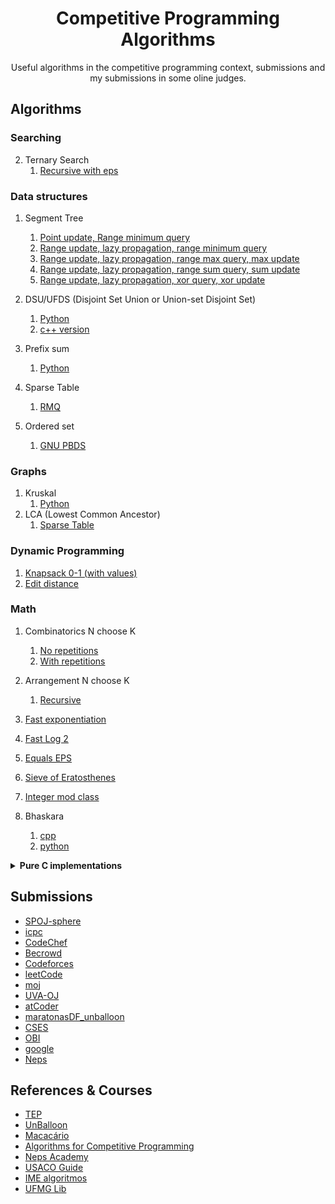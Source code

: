 <div align="center"> <h1> Competitive Programming Algorithms </h1> </div>

<p align="center">Useful algorithms in the competitive programming context, submissions and my submissions in some oline judges.</p>

## Algorithms
### Searching

2. Ternary Search
   1. [Recursive with eps](algorithms/searching/ternary_search_recursive.cpp)

### Data structures

1. Segment Tree
   1. [Point update, Range minimum query](algorithms/data_structures/segtree_point_rmq.cpp)
   2. [Range update, lazy propagation, range minimum query](algorithms/data_structures/segtree_rmq_lazy_range.cpp)
   3. [Range update, lazy propagation, range max query, max update](algorithms/data_structures/segtree_rmq_lazy_max_update.cpp)
   4. [Range update, lazy propagation, range sum query, sum update](algorithms/data_structures/segtree_rsq_lazy_range_sum.cpp)
   4. [Range update, lazy propagation, xor query, xor update](algorithms/data_structures/segtree_rxq_lazy_range_xor.cpp)
   </details>
2. DSU/UFDS (Disjoint Set Union or Union-set Disjoint Set)
   1. [Python](algorithms/data_structures/dsu.py)
   2. [c++ version](algorithms/data_structures/dsu.cpp)

3. Prefix sum 
   1. [Python](algorithms/data_structures/prefix_sum.py)
      
4. Sparse Table
   1. [RMQ](algorithms/data_structures/sparse_table_rmq.cpp)

5. Ordered set
   1. [GNU PBDS](algorithms/data_structures/ordered_set_gnu_pbds.cpp)

### Graphs
1. Kruskal 
   1. [Python](algorithms/graphs/kruskal.py) 
2. LCA (Lowest Common Ancestor)
   1. [Sparse Table ](algorithms/graphs/lowest_common_ancestor_sparse_table.cpp)

### Dynamic Programming

1. [Knapsack 0-1 (with values)](algorithms/dynamic_programming/knapsack_dp_values_01.cpp)
2. [Edit distance](algorithms/dynamic_programming/edit_distance.cpp)

### Math

1. Combinatorics N choose K
   1. [No repetitions](algorithms/math/combinatorics_no_repetitions.cpp)
   2. [With repetitions](algorithms/math/combinatorics_with_repetitions.cpp)
2. Arrangement N choose K
   1. [Recursive ](algorithms/math/arrangement_rec.cpp)

3. [Fast exponentiation](algorithms/math/fast_exp.cpp)

4. [Fast Log 2](algorithms/math/log2_fast.cpp)

5. [Equals EPS](algorithms/math/equals_eps.cpp)

6. [Sieve of Eratosthenes](algorithms/math/sieve_of_eratosthenes.cpp)

1. [Integer mod class](algorithms/math/integer_mod.cpp)

7. Bhaskara
   1. [cpp](algorithms/math/bhaskara.cpp)
   2. [python](algorithms/math/bhaskara.py)


<details><summary> <b>Pure C implementations </b></summary>

### Algorithms ad-hoc ?

1. [Partition](algorithms/ds-c/partition.c)

3. Quick Select
   1. [Naive ](algorightms/ds-c/quick_select.c)

1. Quicksort
   1. [Quicksort Naive ](algorithms/ds-c/quicksort_1_naive.c)
   2. [Quicksort M3](algorithms/ds-c/quicksort_2_m3.c)
   3. [Quicksort M3 and Insertion ](algorithms/ds-c/quicksort_3_m3_insertion.c)
   4. [Quicksort M3 and Insertion with max recurstion ](algorithms/ds-c/quicksort_4_m3_insertion_maxrec.c)

2. Merge Sort
   1. [ Regular ](algorithms/ds-c/merge_sort.c)

### Data structures
1. Stack
   1. [Naive](algorithms/ds-c/stack_naive.c)

1. Linked list
   1. [Insert and remove in order](algorithms/ds-c/linked_list_order.c)
2. Double Linked List
   1. [Naive](algorithms/ds-c/double_linked_list_full.c)

3. Queue
   1. [Naive ](algorithms/ds-c/queue_naive.c)
   2. [Circular](algorithms/ds-c/queue_circular.c)
   3. [Circular and dynamic](algorithms/ds-c/queue_circular_dynamic.c)

1. Hash Table
   1. [Linked List](algorithms/ds-c/hash_table_linked.c)

1. Priority Queue
   1 [Regular (Sedgewick)](algorithms/ds-c/priority_queue.c)

### Searching

1. [Binary Search](algorithms/ds-c/binary_search.c)

### Strings

1. [Morris-Pratt](algorithms/morris-pratt.c)
1. Trie
   1. [Mark value (can use as a set)](algorithms/ds-c/trie_mark_value.c)
   

</details>

## Submissions

- [SPOJ-sphere](submissions/SPOJ-sphere)
- [icpc](submissions/icpc)
- [CodeChef](submissions/CodeChef)
- [Becrowd](submissions/Becrowd)
- [Codeforces](submissions/Codeforces)
- [leetCode](submissions/leetCode)
- [moj](submissions/moj)
- [UVA-OJ](submissions/UVA-OJ)
- [atCoder](submissions/atCoder)
- [maratonasDF_unballoon](submissions/maratonasDF_unballoon)
- [CSES](submissions/CSES)
- [OBI](submissions/OBI)
- [google](submissions/google)
- [Neps](submissions/Neps)

## References & Courses

- [TEP](https://github.com/edsomjr/TEP)
- [UnBalloon](https://github.com/UnBalloon/programacao-competitiva)
- [Macacário](https://github.com/splucs/Competitive-Programming)
- [Algorithms for Competitive Programming](https://cp-algorithms.com/)
- [Neps Academy](https://neps.academy/br/courses)
- [USACO Guide](https://usaco.guide/dashboard/)
- [IME algoritmos](https://www.ime.usp.br/~pf/algoritmos/idx.html)
- [UFMG Lib](https://github.com/brunomaletta/Biblioteca)

